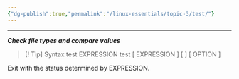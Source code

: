 ```yaml
---
{"dg-publish":true,"permalink":"/linux-essentials/topic-3/test/"}
---
```


---
___Check file types and compare values___

> [! Tip] Syntax
	test EXPRESSION
    test
    [ EXPRESSION ]
    [  ]
    [ OPTION ]

Exit with the status determined by EXPRESSION.